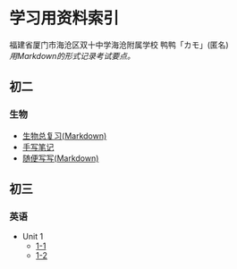 # 学习用资料索引
福建省厦门市海沧区双十中学海沧附属学校 鸭鸭「カモ」(匿名)  
*用Markdown的形式记录考试要点。*  

## 初二
### 生物

* [生物总复习(Markdown)](https://duckduckstudio.github.io/Articles/#/%E5%AD%A6%E4%B9%A0%E8%B5%84%E6%96%99/%E7%94%9F%E7%89%A9/)
* [手写笔记](https://duckduckstudio.github.io/Articles/#/%E5%AD%A6%E4%B9%A0%E8%B5%84%E6%96%99/%E6%89%8B%E5%86%99%E7%AC%94%E8%AE%B0/)
* [随便写写(Markdown)](https://duckduckstudio.github.io/Articles/#/%E5%AD%A6%E4%B9%A0%E8%B5%84%E6%96%99/%E7%94%9F%E7%89%A9/%E9%9A%8F%E4%BE%BF%E5%86%99%E5%86%99)

## 初三
### 英语

* Unit 1
  * [1-1](https://duckduckstudio.github.io/Articles/#/%E5%AD%A6%E4%B9%A0%E8%B5%84%E6%96%99/%E8%8B%B1%E8%AF%AD/%E5%88%9D%E4%B8%89/Unit1/1-1.md)
  * [1-2](https://duckduckstudio.github.io/Articles/#/%E5%AD%A6%E4%B9%A0%E8%B5%84%E6%96%99/%E8%8B%B1%E8%AF%AD/%E5%88%9D%E4%B8%89/Unit1/1-2.md)
